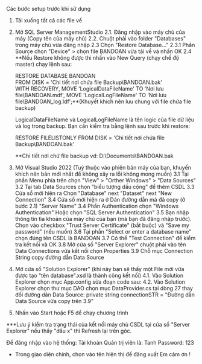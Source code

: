 Các bước setup trước khi sử dụng
1. Tải xuống tất cả các file về
2. Mở SQL Server ManagementStudio
  2.1. Đăng nhập vào máy chủ của máy (Copy tên của máy chủ)
  2.2. Chuột phải vào folder "Databases" trong máy chủ vừa đăng nhập
  2.3 Chọn "Restore Database..."
  2.3.1 Phần Source chọn "Device" > chọn file BANDOAN vừa tải về và nhấn OK
  2.4 **Nếu Restore không được thì nhấn vào New Query (chạy chế độ master) chạy lệnh sau:

	RESTORE DATABASE BANDOAN  
	FROM DISK = 'Chi tiết nơi chứa file Backup\BANDOAN.bak'  
	WITH RECOVERY, MOVE 'LogicalDataFileName' TO 'Nơi lưu file\BANDOAN.mdf',
	MOVE 'LogicalLogFileName' TO 'Nơi lưu file\BANDOAN_log.ldf';**(Khuyết khích nên luu chung với file chứa file backup)

	LogicalDataFileName và LogicalLogFileName là tên logic của file dữ liệu và log trong backup. Bạn cần kiểm tra bằng lệnh 	sau trước khi restore:

	RESTORE FILELISTONLY FROM DISK = 'Chi tiết nơi chứa file Backup\BANDOAN.bak'
	
	**Chi tiết nơi chứ file backup vd: D:\Documents\BANDOAN.bak

3. Mở Visual Studio 2022 (Tuỳ thuộc vào phiên bản máy của bạn, khuyến khích nên bản mới nhất để không xãy ra lỗi không mong muốn)
  3.1 Tại phần Menu phía trên chọn "View" > "Orther Windows" > "Data Sources"
  3.2 Tại tab Data Sources chọn "biểu tượng dấu cộng" để thêm CSDL
  3.3 Cửa sổ mới hiện ra Chọn "Database" next "Dataset" next "New Connection"
  3.4 Cửa sổ mới hiện ra ở Dán đường dẫn mà đã copy (ở bước 2.1) "Server Name"
  3.4 Phần Authentication chọn "Windows Authentication" Hoặc chọn "SQL Server Authentication"
  3.5 Bạn nhập thông tin tìa khoản của máy chủ của bạn (mà bạn đã đăng nhập trước). Chọn vào checkbox "Trust Server Certificate" (bắt buộc) và "Save my password" (nếu muốn)
  3.6 Tại phần "Select or enter a database name" chọn đúng tên CSDL là BANDOAN
  3.7 Có thể "Test Connection" để kiểm tra kết nối và OK
  3.8 Mở cửa sổ "Server Explorer" chuột phải vào tên Data Connections vừa kết nối chọn Properties
  3.9 Chỗ mục Connection String copy đường dẫn Data Source 
4. Mở cửa sổ "Solution Explorer" (khi này bạn sẽ thấy một File mới vừa được tạo "tên database".xsd là thành công kết nối)
  4.1. Vào Solution Explorer chọn mục App.config sửa đoạn code sau:
	<connectionStrings>
		<add name="Quanlybandoan.Properties.Settings.BANDOANConnectionString"
	 	connectionString="Đường dẫn Data Source vừa copy trên 3.9"
	 	providerName="System.Data.SqlClient" />
	</connectionStrings>
  4.2. Vào Solution Explorer chọn thư mục DAO chọn mục DataProvider.cs tại dòng 27 thay đổi đường dân Data Source:
	private string connectionSTR = "Đường dẫn Data Source vừa copy trên 3.9"
5. Nhấn vào Start hoặc F5 để chạy chương trình

***Lưu ý kiểm tra trạng thái của kết nối máy chủ CSDL tại cửa sổ "Server Explorer" nếu thấy "dấu x" thì Refresh lại trên góc.

Để đăng nhập vào hệ thống:
Tài khoản Quản trị viên là: Tanh
Password: 123
* Trong giao diện chính, chọn vào tên hiện thị để đăng xuất
Em cảm ơn !
